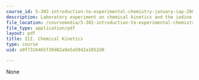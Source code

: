 ```yaml
---
course_id: 5-302-introduction-to-experimental-chemistry-january-iap-2005
description: Laboratory experiment on chemical kinetics and the iodine clock reaction.
file_location: /coursemedia/5-302-introduction-to-experimental-chemistry-january-iap-2005/a9f7316465f30d02a9e5a59d2a1052d0_3_kinetics_2005b.pdf
file_type: application/pdf
layout: pdf
title: III. Chemical Kinetics
type: course
uid: a9f7316465f30d02a9e5a59d2a1052d0

---
```

None